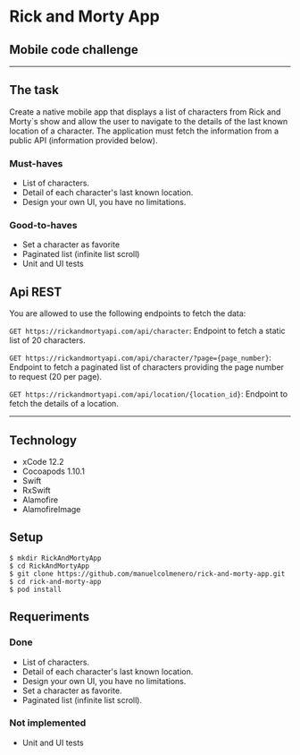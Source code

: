 # **Rick and Morty App**
## **Mobile code challenge**

- - -

## **The task**
Create a native mobile app that displays a list of characters from Rick and Morty´s show and allow the user to navigate to the details of the last known location of a character. The application must fetch the information from a public API (information provided below).

### **Must-haves**
- List of characters.
- Detail of each character's last known location.
- Design your own UI, you have no limitations.

### **Good-to-haves**
- Set a character as favorite
- Paginated list (infinite list scroll)
- Unit and UI tests

## **Api REST**
You are allowed to use the following endpoints to fetch the data:

`GET https://rickandmortyapi.com/api/character`: Endpoint to fetch a static list of 20 characters.

`GET https://rickandmortyapi.com/api/character/?page={page_number}`: Endpoint to fetch a paginated list of characters providing the page number to request (20 per page).

`GET https://rickandmortyapi.com/api/location/{location_id}`: Endpoint to fetch the details of a location.

- - -

## **Technology**
* xCode 12.2
* Cocoapods 1.10.1
* Swift
* RxSwift
* Alamofire
* AlamofireImage

## Setup
```
$ mkdir RickAndMortyApp
$ cd RickAndMortyApp
$ git clone https://github.com/manuelcolmenero/rick-and-morty-app.git
$ cd rick-and-morty-app
$ pod install
```

## Requeriments
### Done
- List of characters.
- Detail of each character's last known location.
- Design your own UI, you have no limitations.
- Set a character as favorite.
- Paginated list (infinite list scroll).

### Not implemented
- Unit and UI tests

